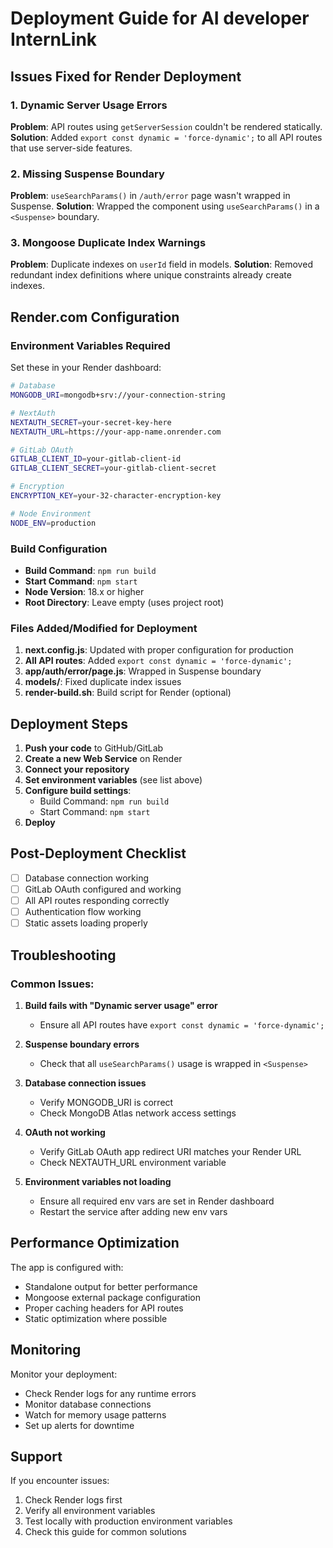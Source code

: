 # Deployment Guide for AI developer InternLink

## Issues Fixed for Render Deployment

### 1. Dynamic Server Usage Errors
**Problem**: API routes using `getServerSession` couldn't be rendered statically.
**Solution**: Added `export const dynamic = 'force-dynamic';` to all API routes that use server-side features.

### 2. Missing Suspense Boundary
**Problem**: `useSearchParams()` in `/auth/error` page wasn't wrapped in Suspense.
**Solution**: Wrapped the component using `useSearchParams()` in a `<Suspense>` boundary.

### 3. Mongoose Duplicate Index Warnings
**Problem**: Duplicate indexes on `userId` field in models.
**Solution**: Removed redundant index definitions where unique constraints already create indexes.

## Render.com Configuration

### Environment Variables Required
Set these in your Render dashboard:

```bash
# Database
MONGODB_URI=mongodb+srv://your-connection-string

# NextAuth
NEXTAUTH_SECRET=your-secret-key-here
NEXTAUTH_URL=https://your-app-name.onrender.com

# GitLab OAuth
GITLAB_CLIENT_ID=your-gitlab-client-id
GITLAB_CLIENT_SECRET=your-gitlab-client-secret

# Encryption
ENCRYPTION_KEY=your-32-character-encryption-key

# Node Environment
NODE_ENV=production
```

### Build Configuration
- **Build Command**: `npm run build`
- **Start Command**: `npm start`
- **Node Version**: 18.x or higher
- **Root Directory**: Leave empty (uses project root)

### Files Added/Modified for Deployment

1. **next.config.js**: Updated with proper configuration for production
2. **All API routes**: Added `export const dynamic = 'force-dynamic';`
3. **app/auth/error/page.js**: Wrapped in Suspense boundary
4. **models/**: Fixed duplicate index issues
5. **render-build.sh**: Build script for Render (optional)

## Deployment Steps

1. **Push your code** to GitHub/GitLab
2. **Create a new Web Service** on Render
3. **Connect your repository**
4. **Set environment variables** (see list above)
5. **Configure build settings**:
   - Build Command: `npm run build`
   - Start Command: `npm start`
6. **Deploy**

## Post-Deployment Checklist

- [ ] Database connection working
- [ ] GitLab OAuth configured and working
- [ ] All API routes responding correctly
- [ ] Authentication flow working
- [ ] Static assets loading properly

## Troubleshooting

### Common Issues:

1. **Build fails with "Dynamic server usage" error**
   - Ensure all API routes have `export const dynamic = 'force-dynamic';`

2. **Suspense boundary errors**
   - Check that all `useSearchParams()` usage is wrapped in `<Suspense>`

3. **Database connection issues**
   - Verify MONGODB_URI is correct
   - Check MongoDB Atlas network access settings

4. **OAuth not working**
   - Verify GitLab OAuth app redirect URI matches your Render URL
   - Check NEXTAUTH_URL environment variable

5. **Environment variables not loading**
   - Ensure all required env vars are set in Render dashboard
   - Restart the service after adding new env vars

## Performance Optimization

The app is configured with:
- Standalone output for better performance
- Mongoose external package configuration
- Proper caching headers for API routes
- Static optimization where possible

## Monitoring

Monitor your deployment:
- Check Render logs for any runtime errors
- Monitor database connections
- Watch for memory usage patterns
- Set up alerts for downtime

## Support

If you encounter issues:
1. Check Render logs first
2. Verify all environment variables
3. Test locally with production environment variables
4. Check this guide for common solutions